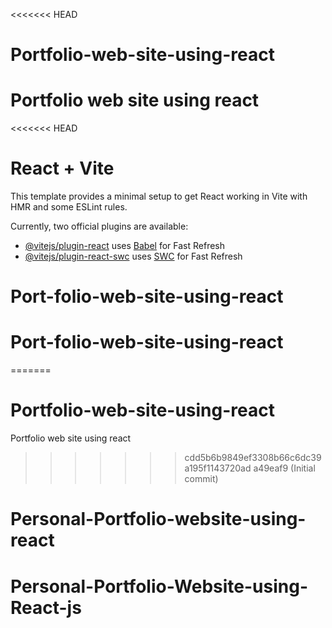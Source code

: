 <<<<<<< HEAD
# Portfolio-web-site-using-react
Portfolio web site using react
=======
<<<<<<< HEAD
# React + Vite

This template provides a minimal setup to get React working in Vite with HMR and some ESLint rules.

Currently, two official plugins are available:

- [@vitejs/plugin-react](https://github.com/vitejs/vite-plugin-react/blob/main/packages/plugin-react/README.md) uses [Babel](https://babeljs.io/) for Fast Refresh
- [@vitejs/plugin-react-swc](https://github.com/vitejs/vite-plugin-react-swc) uses [SWC](https://swc.rs/) for Fast Refresh
# Port-folio-web-site-using-react
# Port-folio-web-site-using-react
=======
# Portfolio-web-site-using-react
Portfolio web site using react
>>>>>>> cdd5b6b9849ef3308b66c6dc39a195f1143720ad
>>>>>>> a49eaf9 (Initial commit)
# Personal-Portfolio-website-using-react
# Personal-Portfolio-Website-using-React-js
